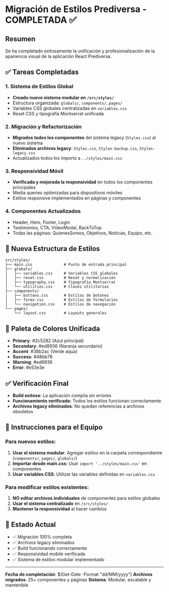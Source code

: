 # Migración de Estilos Prediversa - COMPLETADA ✅

## Resumen
Se ha completado exitosamente la unificación y profesionalización de la apariencia visual de la aplicación React Prediversa.

## ✅ Tareas Completadas

### 1. Sistema de Estilos Global
- **Creado nuevo sistema modular en `/src/styles/`**
- Estructura organizada: `globals/`, `components/`, `pages/`
- Variables CSS globales centralizadas en `variables.css`
- Reset CSS y tipografía Montserrat unificada

### 2. Migración y Refactorización
- **Migrados todos los componentes** del sistema legacy (`Styles.css`) al nuevo sistema
- **Eliminados archivos legacy**: `Styles.css`, `Styles-backup.css`, `Styles-legacy.css`
- Actualizados todos los imports a `../styles/main.css`

### 3. Responsividad Móvil
- **Verificada y mejorada la responsividad** en todos los componentes principales
- Media queries optimizadas para dispositivos móviles
- Estilos responsive implementados en páginas y componentes

### 4. Componentes Actualizados
- Header, Hero, Footer, Login
- Testimonios, CTA, VideoModal, BackToTop
- Todas las páginas: QuienesSomos, Objetivos, Noticias, Equipo, etc.

## 📁 Nueva Estructura de Estilos

```
src/styles/
├── main.css              # Punto de entrada principal
├── globals/
│   ├── variables.css     # Variables CSS globales
│   ├── reset.css         # Reset y normalización
│   ├── typography.css    # Tipografía Montserrat
│   └── utilities.css     # Clases utilitarias
├── components/
│   ├── buttons.css       # Estilos de botones
│   ├── forms.css         # Estilos de formularios
│   └── navigation.css    # Estilos de navegación
└── pages/
    └── layout.css        # Layouts generales
```

## 🎨 Paleta de Colores Unificada
- **Primary**: #2c5282 (Azul principal)
- **Secondary**: #ed8936 (Naranja secundario)
- **Accent**: #38b2ac (Verde aqua)
- **Success**: #48bb78
- **Warning**: #ed8936
- **Error**: #e53e3e

## ✅ Verificación Final
- **Build exitoso**: La aplicación compila sin errores
- **Funcionamiento verificado**: Todos los estilos funcionan correctamente
- **Archivos legacy eliminados**: No quedan referencias a archivos obsoletos

## 📝 Instrucciones para el Equipo

### Para nuevos estilos:
1. **Usar el sistema modular**: Agregar estilos en la carpeta correspondiente (`components/`, `pages/`, `globals/`)
2. **Importar desde main.css**: Usar `import '../styles/main.css'` en componentes
3. **Usar variables CSS**: Utilizar las variables definidas en `variables.css`

### Para modificar estilos existentes:
1. **NO editar archivos individuales** de componentes para estilos globales
2. **Usar el sistema centralizado** en `/src/styles/`
3. **Mantener la responsividad** al hacer cambios

## 🚀 Estado Actual
- ✅ Migración 100% completa
- ✅ Archivos legacy eliminados
- ✅ Build funcionando correctamente
- ✅ Responsividad mobile verificada
- ✅ Sistema de estilos modular implementado

---
**Fecha de completación**: $(Get-Date -Format "dd/MM/yyyy")
**Archivos migrados**: 25+ componentes y páginas
**Sistema**: Modular, escalable y mantenible
